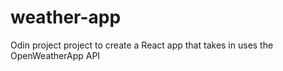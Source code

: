 # weather-app

Odin project project to create a React app that takes in uses the OpenWeatherApp API
